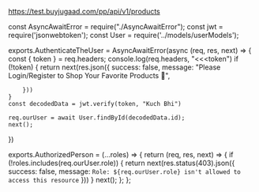 https://test.buyjugaad.com/pp/api/v1/products


const AsyncAwaitError = require("./AsyncAwaitError");
const jwt = require('jsonwebtoken');
const User = require('../models/userModels');

exports.AuthenticateTheUser = AsyncAwaitError(async (req, res, next) => {
    const { token } = req.headers;
    console.log(req.headers, "<<<token")
    if (!token) {
        return next(res.json({
            success: false,
            message: "Please Login/Register to Shop Your Favorite Products 👻",

        }))
    }
    const decodedData = jwt.verify(token, "Kuch Bhi")

    req.ourUser = await User.findById(decodedData.id);
    next();
})

exports.AuthorizedPerson = (...roles) => {
    return (req, res, next) => {
        if (!roles.includes(req.ourUser.role)) {
            return next(res.status(403).json({
                success: false,
                message: `Role: ${req.ourUser.role} isn't allowed to access this resource`
            }))
        }
        next();
    };
};